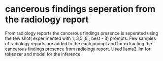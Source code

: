 # cancerous findings seperation from the radiology report 
From radiology reports the cancerous findings presence is seperated using the few shot( experimented with 1, 3,5 ,8 ; best - 3)  prompts. 
Few samples of radiology reports are added to the each prompt and for extracting the cancerous findings presence from radiology report. 
Used llama2 llm for tokenzer and model for the inference

